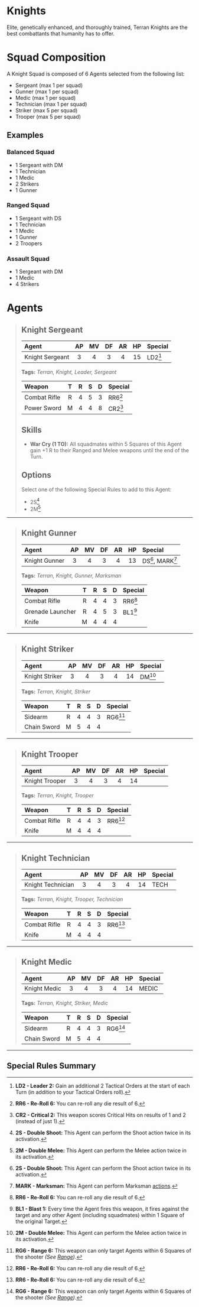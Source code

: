# Knights

Elite, genetically enhanced, and thoroughly trained, Terran Knights are the best combattants that humanity has to offer.

# Squad Composition

A Knight Squad is composed of 6 Agents selected from the following list:
* Sergeant (max 1 per squad)
* Gunner (max 1 per squad)
* Medic (max 1 per squad)
* Technician (max 1 per squad)
* Striker (max 5 per squad)
* Trooper (max 5 per squad)

## Examples

### Balanced Squad

* 1 Sergeant with DM
* 1 Technician
* 1 Medic
* 2 Strikers
* 1 Gunner

### Ranged Squad

* 1 Sergeant with DS
* 1 Technician
* 1 Medic
* 1 Gunner
* 2 Troopers

### Assault Squad

* 1 Sergeant with DM
* 1 Medic
* 4 Strikers

# Agents

> ## Knight Sergeant
> 
> |Agent|AP|MV|DF|AR|HP|Special|
> |:---------------|:----:|:----:|:----:|:----:|:----:|:----|
> |Knight Sergeant|3|4|3|4|15|LD2[^LD2]|
> 
> **Tags:** *Terran, Knight, Leader, Sergeant*
> 
> |Weapon|T|R|S|D|Special|
> |:---------------|:----:|:----:|:----:|:----:|:----|
> |Combat Rifle|R|4|5|3|RR6[^RR6]|
> |Power Sword|M|4|4|8|CR2[^CR2]|
> 
> ## Skills
> 
> * **War Cry (1 TO):** All squadmates within 5 Squares of this Agent gain +1 R to their Ranged and Melee weapons until the end of the Turn.
> 
> ## Options
> 
> Select one of the following Special Rules to add to this Agent:
> * 2S[^2S]
> * 2M[^2M]

---

> ## Knight Gunner
> 
> |Agent|AP|MV|DF|AR|HP|Special|
> |:---------------|:----:|:----:|:----:|:----:|:----:|:----|
> |Knight Gunner|3|4|3|4|13|DS[^2S], MARK[^MARK]|
> 
> **Tags:** *Terran, Knight, Gunner, Marksman*
> 
> |Weapon|T|R|S|D|Special|
> |:---------------|:----:|:----:|:----:|:----:|:----|
> |Combat Rifle|R|4|4|3|RR6[^RR6]|
> |Grenade Launcher|R|4|5|3|BL1[^BL1]|
> |Knife|M|4|4|4||

---

> ## Knight Striker
> 
> |Agent|AP|MV|DF|AR|HP|Special|
> |:---------------|:----:|:----:|:----:|:----:|:----:|:----|
> |Knight Striker|3|4|3|4|14|DM[^2M]|
> 
> **Tags:** *Terran, Knight, Striker*
> 
> |Weapon|T|R|S|D|Special|
> |:---------------|:----:|:----:|:----:|:----:|:----|
> |Sidearm|R|4|4|3|RG6[^RG6]|
> |Chain Sword|M|5|4|4||

---

> ## Knight Trooper
> 
> |Agent|AP|MV|DF|AR|HP|Special|
> |:---------------|:----:|:----:|:----:|:----:|:----:|:----|
> |Knight Trooper|3|4|3|4|14||
> 
> **Tags:** *Terran, Knight, Trooper*
> 
> |Weapon|T|R|S|D|Special|
> |:---------------|:----:|:----:|:----:|:----:|:----|
> |Combat Rifle|R|4|4|3|RR6[^RR6]|
> |Knife|M|4|4|4||

---

> ## Knight Technician
> 
> |Agent|AP|MV|DF|AR|HP|Special|
> |:---------------|:----:|:----:|:----:|:----:|:----:|:----|
> |Knight Technician|3|4|3|4|14|TECH|
> 
> **Tags:** *Terran, Knight, Trooper, Technician*
> 
> |Weapon|T|R|S|D|Special|
> |:---------------|:----:|:----:|:----:|:----:|:----|
> |Combat Rifle|R|4|4|3|RR6[^RR6]|
> |Knife|M|4|4|4||

---

> ## Knight Medic
> 
> |Agent|AP|MV|DF|AR|HP|Special|
> |:---------------|:----:|:----:|:----:|:----:|:----:|:----|
> |Knight Medic|3|4|3|4|14|MEDIC|
> 
> **Tags:** *Terran, Knight, Striker, Medic*
> 
> |Weapon|T|R|S|D|Special|
> |:---------------|:----:|:----:|:----:|:----:|:----|
> |Sidearm|R|4|4|3|RG6[^RG6]|
> |Chain Sword|M|5|4|4||

---

## Special Rules Summary

[^LD2]: **LD2 - Leader 2:** Gain an additional 2 Tactical Orders at the start of each Turn (in addition to your Tactical Orders roll).
[^2S]: **2S - Double Shoot:** This Agent can perform the Shoot action twice in its activation.
[^2M]: **2M - Double Melee:** This Agent can perform the Melee action twice in its activation.
[^TECH]: **TECH - Technician:** This Agent can perform Technical [actions](../../1.Rules/3.Actions/1.Actions.md#technical-actions).
[^MEDIC]: **MEDIC - Medic:** This Agent can perform Medic [actions](../../1.Rules/3.Actions/1.Actions.md#medic-actions).
[^MARK]: **MARK - Marksman:** This Agent can perform Marksman [actions](../../1.Rules/3.Actions/1.Actions.md#marksman-actions).
[^BL1]: **BL1 - Blast 1:** Every time the Agent fires this weapon, it fires against the target and any other Agent (including squadmates) within 1 Square of the original Target.
[^AM2]: **AM2 - Ammo 2:** This weapon can only be fired a maximum of twice in the battle.
[^RG6]: **RG6 - Range 6:** This weapon can only target Agents within 6 Squares of the shooter *(See [Range](../../1.Rules/1.Introduction/3.BattleMap.md#distances-and-range))*.
[^CR2]: **CR2 - Critical 2:** This weapon scores Critical Hits on results of 1 and 2 (instead of just 1).
[^RR6]: **RR6 - Re-Roll 6:** You can re-roll any die result of 6.
